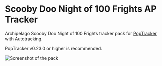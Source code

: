 # Scooby Doo Night of 100 Frights AP Tracker

Archipelago Scooby Doo Night of 100 Frights tracker pack for [PopTracker](https://github.com/black-sliver/PopTracker/) with Autotracking.

PopTracker v0.23.0 or higher is recommended.

![Screenshot of the pack](images/preview.png)